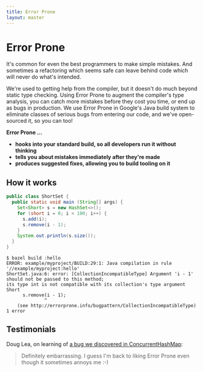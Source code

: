 ```yaml
---
title: Error Prone
layout: master
---
```


# Error Prone

It's common for even the best programmers to make simple mistakes. And
sometimes a refactoring which seems safe can leave behind code which will never
do what's intended.

We're used to getting help from the compiler, but it doesn't do much beyond
static type checking. Using Error Prone to augment the compiler's type
analysis, you can catch more mistakes before they cost you time, or end up as
bugs in production. We use Error Prone in Google's Java build system to
eliminate classes of serious bugs from entering our code, and we've
open-sourced it, so you can too!

__Error Prone ...__

* __hooks into your standard build, so all developers run it without thinking__
* __tells you about mistakes immediately after they're made__
* __produces suggested fixes, allowing you to build tooling on it__

## How it works

```java
public class ShortSet {
  public static void main (String[] args) {
    Set<Short> s = new HashSet<>();
    for (short i = 0; i < 100; i++) {
      s.add(i);
      s.remove(i - 1);
    }
    System.out.println(s.size());
  }
}
```

```
$ bazel build :hello
ERROR: example/myproject/BUILD:29:1: Java compilation in rule '//example/myproject:hello'
ShortSet.java:6: error: [CollectionIncompatibleType] Argument 'i - 1' should not be passed to this method;
its type int is not compatible with its collection's type argument Short
      s.remove(i - 1);
              ^
    (see http://errorprone.info/bugpattern/CollectionIncompatibleType)
1 error
```

## Testimonials

Doug Lea, on learning of [a bug we discovered in
ConcurrentHashMap](https://bugs.openjdk.java.net/browse/JDK-8176402):

> Definitely embarrassing. I guess I'm back to liking Error Prone even though
> it sometimes annoys me :-)
